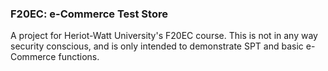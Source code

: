 ### F20EC: e-Commerce Test Store

A project for Heriot-Watt University's F20EC course. This is not in any way security conscious, and is only intended to demonstrate SPT and basic e-Commerce functions.
